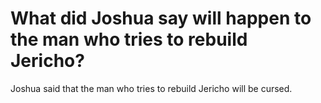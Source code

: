 # What did Joshua say will happen to the man who tries to rebuild Jericho?

Joshua said that the man who tries to rebuild Jericho will be cursed.
